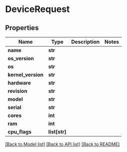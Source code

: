 # DeviceRequest


## Properties
Name | Type | Description | Notes
------------ | ------------- | ------------- | -------------
**name** | **str** |  | 
**os_version** | **str** |  | 
**os** | **str** |  | 
**kernel_version** | **str** |  | 
**hardware** | **str** |  | 
**revision** | **str** |  | 
**model** | **str** |  | 
**serial** | **str** |  | 
**cores** | **int** |  | 
**ram** | **int** |  | 
**cpu_flags** | **list[str]** |  | 

[[Back to Model list]](../README.md#documentation-for-models) [[Back to API list]](../README.md#documentation-for-api-endpoints) [[Back to README]](../README.md)


